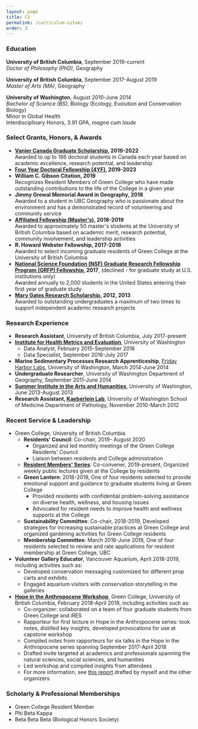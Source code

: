 ```yaml
---
layout: page
title: CV
permalink: /curriculum-vitae/
order: 3
---
```

 
### Education
**University of British Columbia**, September 2019-current  
*Doctor of Philosophy (PhD)*, Geography  

**University of British Columbia**, September 2017-August 2019  
*Master of Arts (MA)*, Geography  

**University of Washington**, August 2010-June 2014  
*Bachelor of Science (BS)*, Biology (Ecology, Evolution and Conservation Biology)  
Minor in Global Health  
Interdisciplinary Honors, 3.91 GPA, *magna cum laude*

### Select Grants, Honors, & Awards
* **[Vanier Canada Graduate Scholarship](http://vanier.gc.ca/en/home-accueil.html), 2019-2022**  
  Awarded to up to 166 doctoral students in Canada each year based on academic excellence, research potential, and leadership
* **[Four Year Doctoral Fellowship (4YF)](https://www.grad.ubc.ca/awards/four-year-doctoral-fellowship-4yf), 2019-2023**
* **William C. Gibson Citation, 2019**  
  Recognizes Resident Members of Green College who have made outstanding contributions to the life of the College in a given year
* **Jimmy Grewal Memorial Award in Geography, 2018**  
  Awarded to a student in UBC Geography who is passionate about the environment and has a demonstrated record of volunteering and community service
* **[Affiliated Fellowship (Master's)](https://www.grad.ubc.ca/awards/affiliated-fellowships-masters-program), 2018-2019**  
  Awarded to approximately 50 master's students at the University of British Columbia based on academic merit, research potential, community involvement, and leadership activities
* **R. Howard Webster Fellowship, 2017-2018**  
  Awarded to select incoming graduate residents of Green College at the University of British Columbia
* **[National Science Foundation (NSF) Graduate Research Fellowship Program (GRFP) Fellowship](https://www.nsfgrfp.org/), 2017**, (declined - for graduate study at U.S. institutions only)  
  Awarded annually to 2,000 students in the United States entering their first year of graduate study
* **[Mary Gates Research Scholarship](http://expd.uw.edu/mge/apply/research/), 2012, 2013**  
  Awarded to outstanding undergraduates a maximum of two times to support independent academic research projects

### Research Experience
* **Research Assistant**, University of British Columbia, July 2017-present
* [**Institute for Health Metrics and Evaluation**](http://www.healthdata.org), University of Washington
  * Data Analyst, February 2015-September 2016
  * Data Specialist, September 2016-July 2017
* **Marine Sedimentary Processes Research Apprenticeship**, [Friday Harbor Labs](https://fhl.uw.edu/), University of Washington, March 2014-June 2014
* **Undergraduate Researcher**, University of Washington Department of Geography, September 2011-June 2014
* [**Summer Institute in the Arts and Humanities**](https://www.washington.edu/undergradresearch/siah/), University of Washington, June 2013-August 2013
* **Research Assistant, [Kaeberlein Lab](https://kaeberleinlab.org/)**, University of Washington School of Medicine Department of Pathology, November 2010-March 2012

### Recent Service & Leadership
* Green College, University of British Columbia
  * **Residents' Council**: Co-chair, 2019- August 2020
    * Organized and led monthly meetings of the Green College Residents' Council
    * Liaison between residents and College administration
  * [**Resident Members' Series**](https://greencollege.ubc.ca/lecture-series-list): Co-convener, 2019-present, Organized weekly public lectures given at the College by residents
  * **Green Lantern**: 2018-2019, One of four residents selected to provide emotional support and guidance to graduate students living at Green College
    * Provided residents with confidential problem-solving assistance on diverse health, wellness, and housing issues
    * Advocated for resident needs to improve health and wellness supports at the College
  * **Sustainability Committee**: Co-chair, 2018-2019, Developed strategies for increasing sustainable practices at Green College
   and organized gardening activities for Green College residents
  * **Membership Committee**: March 2018-June 2018, One of four residents selected to review and rate applications for resident membership at Green College, UBC
* **Volunteer Gallery Educator**, Vancouver Aquarium, April 2018-2019, including activities such as:
  * Developed conservation messaging customized for different prop carts and exhibits
  * Engaged aquarium visitors with conservation storytelling in the galleries
* [**Hope in the Anthropocene Workshop**](https://www.greencollege.ubc.ca/sites/greencollege.ubc.ca/files/HopeWkspReport2018.pdf), Green College, University of British Columbia, February 2018-April 2018, including activities such as:
  * Co-organizer: collaborated on a team of four graduate students from Green College and iRES
  * Rapporteur for first lecture in Hope in the Anthropocene series: took notes, distilled key insights,
   developed provocations for use at capstone workshop
  * Compiled notes from rapporteurs for six talks in the Hope in the Anthropocene series spanning September 2017-April 2018
  * Drafted invite targeted at academics and professionals spanning the natural sciences, social sciences, and humanities
  * Led workshop and compiled insights from attendees
  * For more information, see [this report](https://www.greencollege.ubc.ca/sites/greencollege.ubc.ca/files/HopeWkspReport2018.pdf)
   drafted by myself and the other organizers

### Scholarly & Professional Memberships
* Green College Resident Member
* Phi Beta Kappa
* Beta Beta Beta (Biological Honors Society)